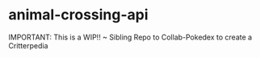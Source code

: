 # animal-crossing-api
IMPORTANT: This is a WIP!! ~ Sibling Repo to Collab-Pokedex to create a Critterpedia

